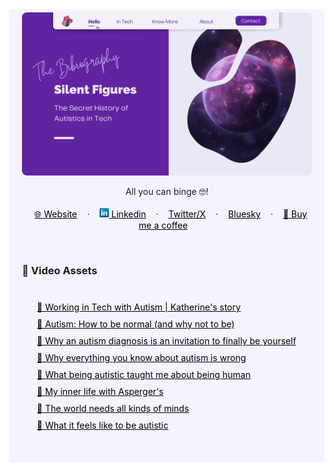 <!-- RESOURCES COVER -->
<div style="background-color: #F6F3FF; padding: 20px">
<p align="center" style="margin-top: -15px">
  <a href="https://github.com/HelviraG/resources.silent-figures">
    <img style="border-radius: 8px" src="../assets/images/silent-figures_cover.png" alt="Logo" />
  </a>
</p>

  <p align="center">
    All you can binge 🤓!
    <br />
    <br />
    <a href="https://helvirag.github.io" style="padding: 6px 12px; color: black" onmouseover="this.style.color='purple'; this.style.fontWeight=''" onmouseleave="this.style.color='black'">🌐 Website</a>
    ·
    <a href="https://linkedin.com/helvira-dev" style="padding: 6px 12px; color: black" onmouseover="this.style.color='purple';fontSize=''" onmouseleave="this.style.color='black'; this.style.fontWeight='normal'; fontSize='12px'"><img src="../assets/images/linkedin.png" width="15px"/> Linkedin</a>
    ·
    <a href="https://twitter.com/helvira_g" style="padding: 6px 12px; color: black" onmouseover="this.style.color='purple';" onmouseleave="this.style.color='black'">Twitter/X</a>
    ·
    <a href="https://bsky.app/profile/helvira.bsky.social" style="padding: 6px 12px; color: black" onmouseover="this.style.color='purple';" onmouseleave="this.style.color='black'">Bluesky</a>
    ·
    <a href="https://www.buymeacoffee.com/helvira" style="padding: 6px 12px; color: black" onmouseover="this.style.color='purple';" onmouseleave="this.style.color='black'">🥤 Buy me a coffee</a>
  </p>

  <br />

  <!-- VIDEO ASSETS -->
  ### 🍿 Video Assets

  <ol style="list-style-type: none; margin-top: 40px;">
    <li style="margin-top: 8px">
    <a href="https://www.youtube.com/watch?app=desktop&v=7nxWGHUcsAk" style="color: black" onmouseover="this.style.fontWeight='700';this.style.color='#6A42AB';" onmouseout="this.style.fontWeight='';this.style.color='black';">🧷 Working in Tech with Autism | Katherine's story</a>
    </li>
    <li style="margin-top: 10px">
    <a href="" style="color: black" onmouseover="this.style.fontWeight='700';this.style.color='#6A42AB';" onmouseout="this.style.fontWeight='';this.style.color='black';">🧷 Autism: How to be normal (and why not to be)</a>
    </li>
    <li style="margin-top: 10px">
    <a href="https://www.youtube.com/watch?v=9Z7BE4FpM3k&pp=ygUPdGVkIHRhbGsgYXV0aXNt" style="color: black" onmouseover="this.style.fontWeight='700';this.style.color='#6A42AB';" onmouseout="this.style.fontWeight='';this.style.color='black';">🧷 Why an autism diagnosis is an invitation to finally be yourself</a>
    </li>
    <li style="margin-top: 10px">
    <a href="https://www.youtube.com/watch?v=A1AUdaH-EPM&pp=ygUPdGVkIHRhbGsgYXV0aXNt" style="color: black" onmouseover="this.style.fontWeight='700';this.style.color='#6A42AB';" onmouseout="this.style.fontWeight='';this.style.color='black';">🧷 Why everything you know about autism is wrong</a>
    </li>
    <li style="margin-top: 10px">
    <a href="https://www.youtube.com/watch?v=KeMW2Asu8vg&pp=ygUPdGVkIHRhbGsgYXV0aXNt" style="color: black" onmouseover="this.style.fontWeight='700';this.style.color='#6A42AB';" onmouseout="this.style.fontWeight='';this.style.color='black';">🧷 What being autistic taught me about being human</a>
    </li>
    <li style="margin-top: 10px">
    <a href="https://www.youtube.com/watch?v=3yfFwDq4R5M&pp=ygUPdGVkIHRhbGsgYXV0aXNt" style="color: black" onmouseover="this.style.fontWeight='700';this.style.color='#6A42AB';" onmouseout="this.style.fontWeight='';this.style.color='black';">🧷 My inner life with Asperger's</a>
    </li>
    <li style="margin-top: 10px">
    <a href="https://www.youtube.com/watch?v=UKhg68QJlo0&pp=ygUPdGVkIHRhbGsgYXV0aXNt" style="color: black" onmouseover="this.style.fontWeight='700';this.style.color='#6A42AB';" onmouseout="this.style.fontWeight='';this.style.color='black';">🧷 The world needs all kinds of minds</a>
    </li>
    <li style="margin-top: 10px">
    <a href="https://www.youtube.com/watch?v=1qPFAT4p8Lc&pp=ygUPdGVkIHRhbGsgYXV0aXNt" style="color: black" onmouseover="this.style.fontWeight='700';this.style.color='#6A42AB';" onmouseout="this.style.fontWeight='';this.style.color='black';">🧷 What it feels like to be autistic</a>
    </li>
  </ol>
  <br />
</div>